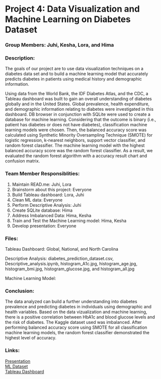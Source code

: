 # Project 4: Data Visualization and Machine Learning on Diabetes Dataset

### Group Members: Juhi, Kesha, Lora, and Hima

### Description:
The goals of our project are to use data visualization techniques on a diabetes data set and to build a machine learning model that accurately predicts diabetes in patients using medical history and demographic information.

Using data from the World Bank, the IDF Diabetes Atlas, and the CDC, a Tableau dashboard was built to gain an overall understanding of diabetes globally and in the United States. Global prevalence, health expenditure, and demographic information relating to diabetes were investigated in this dashboard. DB browser in conjunction with SQLite were used to create a database for machine learning. Considering that the outcome is binary (i.e., patient has diabetes or does not have diabetes), classification machine learning models were chosen. Then, the balanced accuracy score was calculated using Synthetic Minority Oversampling Technique (SMOTE) for logistic regression, k-nearest neighbors, support vector classifier, and random forest classifier. The machine learning model with the highest balanced accuracy score was the random forest classifier. As a result, we evaluated the random forest algorithm with a accuracy result chart and confusion matrix.

### Team Member Responsiblities: 
1. Maintain READ.me: Juhi, Lora
2. Brainstorm about this project: Everyone
3. Build Tableau dashboard: Lora, Juhi
4. Clean ML data: Everyone
5. Perform Descriptive Analysis: Juhi
6. Create SQLite database: Hima
7. Address Imbalanced Data: Hima, Kesha
8. Train and Test the Machine Learning model: Hima, Kesha
9. Develop presentation: Everyone

### Files:
Tableau Dashboard: Global, National, and North Carolina

Descriptive Analysis: diabetes_prediction_dataset.csv, Descriptive_analysis.ipynb, histogram_A1c.jpg, histogram_age.jpg, histogram_bmi.jpg, histogram_glucose.jpg, and histogram_all.jpg

Machine Learning Model: 

### Conclusion:
The data analyzed can build a further understanding into diabetes prevalence and predicting diabetes in individuals using demographic and health variables. Based on the data vizualization and machine learning, there is a positive correlation between HbA1c and blood glucose levels and the risk of diabetes. The Kaggle dataset used was imbalanced. After performing balanced accuracy score using SMOTE for all classification machine learning models, the random forest classifier demonstrated the highest level of accuracy.

### Links:
[Presentation](https://docs.google.com/presentation/d/1Fwp0ApqPC1A-W60X4_651ZGxSt-mDuQlyu1uq_cue68/edit?usp=sharing) 
<br> [ML Dataset](https://www.kaggle.com/datasets/iammustafatz/diabetes-prediction-dataset) 
<br>[Tableau Dashboard](https://public.tableau.com/shared/NTWG8GRDJ?:display_count=n&:origin=viz_share_link)
